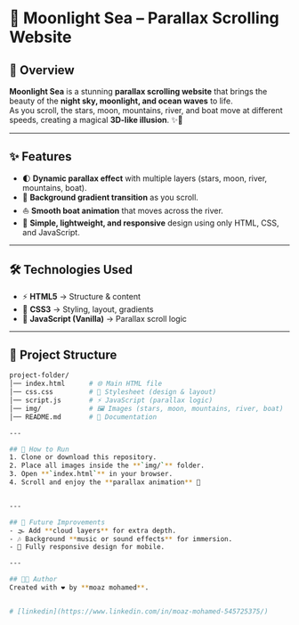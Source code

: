 # 🌊 Moonlight Sea – Parallax Scrolling Website

## 📖 Overview
**Moonlight Sea** is a stunning **parallax scrolling website** that brings the beauty of the **night sky, moonlight, and ocean waves** to life.  
As you scroll, the stars, moon, mountains, river, and boat move at different speeds, creating a magical **3D-like illusion**. ✨🌙

---

## ✨ Features
- 🌓 **Dynamic parallax effect** with multiple layers (stars, moon, river, mountains, boat).  
- 🌈 **Background gradient transition** as you scroll.  
- ⛵ **Smooth boat animation** that moves across the river.  
- 📱 **Simple, lightweight, and responsive** design using only HTML, CSS, and JavaScript.  

---

## 🛠️ Technologies Used
- ⚡ **HTML5** → Structure & content  
- 🎨 **CSS3** → Styling, layout, gradients  
- 🧩 **JavaScript (Vanilla)** → Parallax scroll logic  

---

## 📂 Project Structure

```bash
project-folder/
│── index.html      # 🌐 Main HTML file
│── css.css         # 🎨 Stylesheet (design & layout)
│── script.js       # ⚡ JavaScript (parallax logic)
│── img/            # 🖼️ Images (stars, moon, mountains, river, boat)
│── README.md       # 📖 Documentation

---

## 🚀 How to Run
1. Clone or download this repository.  
2. Place all images inside the **`img/`** folder.  
3. Open **`index.html`** in your browser.  
4. Scroll and enjoy the **parallax animation** 🎉  


---

## 📌 Future Improvements
- 🌫️ Add **cloud layers** for extra depth.  
- 🎶 Background **music or sound effects** for immersion.  
- 📱 Fully responsive design for mobile.  

---

## 👨‍💻 Author
Created with ❤️ by **moaz mohamed**.  


# [linkedin](https://www.linkedin.com/in/moaz-mohamed-545725375/)
